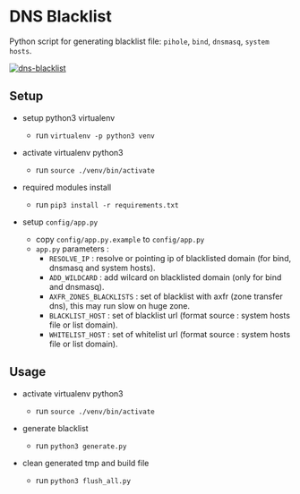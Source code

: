 # DNS Blacklist

Python script for generating blacklist file: `pihole`, `bind`, `dnsmasq`, `system hosts`.

[![dns-blacklist](https://asciinema.org/a/385235.svg)](https://asciinema.org/a/385235?autoplay=1)

## Setup

- setup python3 virtualenv 
    - run `virtualenv -p python3 venv`

- activate virtualenv python3

    - run `source ./venv/bin/activate`

- required modules install

    - run `pip3 install -r requirements.txt`

- setup `config/app.py`
    - copy `config/app.py.example` to `config/app.py`
    - `app.py` parameters :
        - `RESOLVE_IP`            : resolve or pointing ip of blacklisted domain (for bind, dnsmasq and system hosts).
        - `ADD_WILDCARD`          : add wilcard on blacklisted domain (only for bind and dnsmasq).
        - `AXFR_ZONES_BLACKLISTS` : set of blacklist with axfr (zone transfer dns), this may run slow on huge zone.
        - `BLACKLIST_HOST`        : set of blacklist url (format source : system hosts file or list domain).
        - `WHITELIST_HOST`        : set of whitelist url (format source : system hosts file or list domain).

## Usage

- activate virtualenv python3

    - run `source ./venv/bin/activate`

- generate blacklist
    - run `python3 generate.py`

- clean generated tmp and build file
    - run `python3 flush_all.py`
